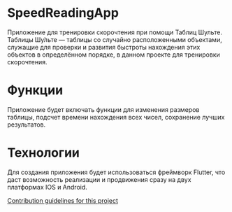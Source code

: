 # SpeedReadingApp
Приложение для тренировки скорочтения при помощи Таблиц Шульте. Таблицы Шу́льте — таблицы со случайно расположенными объектами, служащие для проверки и развития быстроты нахождения этих объектов в определённом порядке, в данном проекте для тренировки скорочтения.
# Функции
Приложение будет включать функции для изменения размеров таблицы, подсчет времени нахождения всех чисел, сохранение лучших результатов.
# Технологии
Для создания приложения будет использоваться фреймворк Flutter, что даст возможность реализации и продвижения сразу на двух платформах IOS и Android.

[Contribution guidelines for this project](docs/architecture.md)
